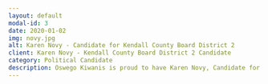 ```yaml
---
layout: default
modal-id: 3
date: 2020-01-02
img: novy.jpg
alt: Karen Novy - Candidate for Kendall County Board District 2
client: Karen Novy - Kendall County Board District 2 Candidate
category: Political Candidate
description: Oswego Kiwanis is proud to have Karen Novy, Candidate for Kendall County Board District as a Sponsor!
---
```


